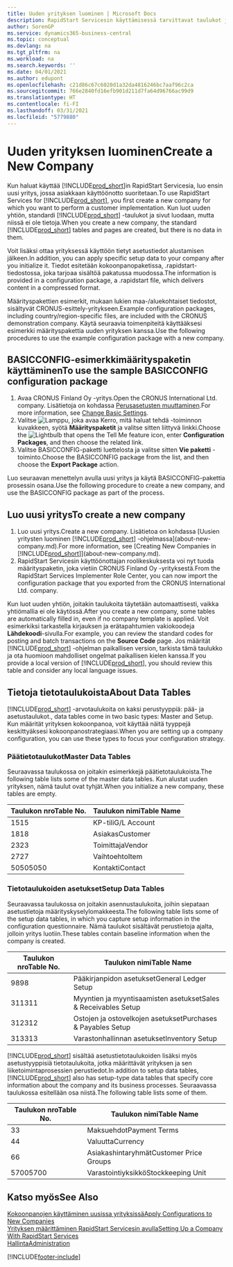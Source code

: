 ```yaml
---
title: Uuden yrityksen luominen | Microsoft Docs
description: RapidStart Servicesin käyttämisessä tarvittavat taulukot ja sivut luodaan, mutta niissä ei ole tietoja.
author: SorenGP
ms.service: dynamics365-business-central
ms.topic: conceptual
ms.devlang: na
ms.tgt_pltfrm: na
ms.workload: na
ms.search.keywords: ''
ms.date: 04/01/2021
ms.author: edupont
ms.openlocfilehash: c21d86c67c6020d1a32da4816246bc7aaf96c2ca
ms.sourcegitcommit: 766e2840fd16efb901d211d7fa64d96766ac99d9
ms.translationtype: HT
ms.contentlocale: fi-FI
ms.lasthandoff: 03/31/2021
ms.locfileid: "5779880"
---
```

# <a name="create-a-new-company"></a><span data-ttu-id="bbde2-103">Uuden yrityksen luominen</span><span class="sxs-lookup"><span data-stu-id="bbde2-103">Create a New Company</span></span>
<span data-ttu-id="bbde2-104">Kun haluat käyttää [!INCLUDE[prod_short](includes/prod_short.md)]in RapidStart Servicesia, luo ensin uusi yritys, jossa asiakkaan käyttöönotto suoritetaan.</span><span class="sxs-lookup"><span data-stu-id="bbde2-104">To use RapidStart Services for [!INCLUDE[prod_short](includes/prod_short.md)], you first create a new company for which you want to perform a customer implementation.</span></span> <span data-ttu-id="bbde2-105">Kun luot uuden yhtiön, standardi [!INCLUDE[prod_short](includes/prod_short.md)] -taulukot ja sivut luodaan, mutta niissä ei ole tietoja.</span><span class="sxs-lookup"><span data-stu-id="bbde2-105">When you create a new company, the standard [!INCLUDE[prod_short](includes/prod_short.md)] tables and pages are created, but there is no data in them.</span></span>

<span data-ttu-id="bbde2-106">Voit lisäksi ottaa yrityksessä käyttöön tietyt asetustiedot alustamisen jälkeen.</span><span class="sxs-lookup"><span data-stu-id="bbde2-106">In addition, you can apply specific setup data to your company after you initialize it.</span></span> <span data-ttu-id="bbde2-107">Tiedot esitetään kokoonpanopaketissa, .rapidstart-tiedostossa, joka tarjoaa sisältöä pakatussa muodossa.</span><span class="sxs-lookup"><span data-stu-id="bbde2-107">The information is provided in a configuration package, a .rapidstart file, which delivers content in a compressed format.</span></span>  

<span data-ttu-id="bbde2-108">Määrityspakettien esimerkit, mukaan lukien maa-/aluekohtaiset tiedostot, sisältyvät CRONUS-esittely-yritykseen.</span><span class="sxs-lookup"><span data-stu-id="bbde2-108">Example configuration packages, including country/region-specific files, are included with the CRONUS demonstration company.</span></span> <span data-ttu-id="bbde2-109">Käytä seuraavia toimenpiteitä käyttääksesi esimerkki määrityspakettia uuden yrityksen kanssa.</span><span class="sxs-lookup"><span data-stu-id="bbde2-109">Use the following procedures to use the example configuration package with a new company.</span></span>  

## <a name="to-use-the-sample-basicconfig-configuration-package"></a><span data-ttu-id="bbde2-110">BASICCONFIG-esimerkkimäärityspaketin käyttäminen</span><span class="sxs-lookup"><span data-stu-id="bbde2-110">To use the sample BASICCONFIG configuration package</span></span>  
1. <span data-ttu-id="bbde2-111">Avaa CRONUS Finland Oy -yritys.</span><span class="sxs-lookup"><span data-stu-id="bbde2-111">Open the CRONUS International Ltd. company.</span></span> <span data-ttu-id="bbde2-112">Lisätietoja on kohdassa [Perusasetusten muuttaminen](ui-change-basic-settings.md).</span><span class="sxs-lookup"><span data-stu-id="bbde2-112">For more information, see [Change Basic Settings](ui-change-basic-settings.md).</span></span>
2. <span data-ttu-id="bbde2-113">Valitse ![Lamppu, joka avaa Kerro, mitä haluat tehdä -toiminnon](media/ui-search/search_small.png "Kerro, mitä haluat tehdä") kuvakkeen, syötä **Määrityspaketit** ja valitse sitten liittyvä linkki.</span><span class="sxs-lookup"><span data-stu-id="bbde2-113">Choose the ![Lightbulb that opens the Tell Me feature](media/ui-search/search_small.png "Tell me what you want to do") icon, enter **Configuration Packages**, and then choose the related link.</span></span>  
3. <span data-ttu-id="bbde2-114">Valitse BASICCONFIG-paketti luettelosta ja valitse sitten **Vie paketti** -toiminto.</span><span class="sxs-lookup"><span data-stu-id="bbde2-114">Choose the BASICCONFIG package from the list, and then choose the **Export Package** action.</span></span>  

<span data-ttu-id="bbde2-115">Luo seuraavan menettelyn avulla uusi yritys ja käytä BASICCONFIG-pakettia prosessin osana.</span><span class="sxs-lookup"><span data-stu-id="bbde2-115">Use the following procedure to create a new company, and use the BASICCONFIG package as part of the process.</span></span>  

## <a name="to-create-a-new-company"></a><span data-ttu-id="bbde2-116">Luo uusi yritys</span><span class="sxs-lookup"><span data-stu-id="bbde2-116">To create a new company</span></span>  
1. <span data-ttu-id="bbde2-117">Luo uusi yritys.</span><span class="sxs-lookup"><span data-stu-id="bbde2-117">Create a new company.</span></span> <span data-ttu-id="bbde2-118">Lisätietoa on kohdassa [Uusien yritysten luominen [!INCLUDE[prod_short](includes/prod_short.md)] -ohjelmassa](about-new-company.md).</span><span class="sxs-lookup"><span data-stu-id="bbde2-118">For more information, see [Creating New Companies in [!INCLUDE[prod_short](includes/prod_short.md)]](about-new-company.md).</span></span>
2. <span data-ttu-id="bbde2-119">RapidStart Servicesin käyttöönottajan roolikeskuksesta voi nyt tuoda määrityspaketin, joka vietiin CRONUS Finland Oy -yrityksestä.</span><span class="sxs-lookup"><span data-stu-id="bbde2-119">From the RapidStart Services Implementer Role Center, you can now import the configuration package that you exported from the CRONUS International Ltd. company.</span></span>

<span data-ttu-id="bbde2-120">Kun luot uuden yhtiön, joitakin taulukoita täytetään automaattisesti, vaikka yhtiömallia ei ole käytössä.</span><span class="sxs-lookup"><span data-stu-id="bbde2-120">After you create a new company, some tables are automatically filled in, even if no company template is applied.</span></span> <span data-ttu-id="bbde2-121">Voit esimerkiksi tarkastella kirjauksen ja erätapahtumien vakiokoodeja **Lähdekoodi**-sivulla.</span><span class="sxs-lookup"><span data-stu-id="bbde2-121">For example, you can review the standard codes for posting and batch transactions on the **Source Code** page.</span></span> <span data-ttu-id="bbde2-122">Jos määrität [!INCLUDE[prod_short](includes/prod_short.md)] -ohjelman paikallisen version, tarkista tämä taulukko ja ota huomioon mahdolliset ongelmat paikallisen kielen kanssa.</span><span class="sxs-lookup"><span data-stu-id="bbde2-122">If you provide a local version of [!INCLUDE[prod_short](includes/prod_short.md)], you should review this table and consider any local language issues.</span></span>

## <a name="about-data-tables"></a><span data-ttu-id="bbde2-123">Tietoja tietotaulukoista</span><span class="sxs-lookup"><span data-stu-id="bbde2-123">About Data Tables</span></span>
[!INCLUDE[prod_short](includes/prod_short.md)] <span data-ttu-id="bbde2-124">-arvotaulukoita on kaksi perustyyppiä: pää- ja asetustaulukot.</span><span class="sxs-lookup"><span data-stu-id="bbde2-124">, data tables come in two basic types: Master and Setup.</span></span> <span data-ttu-id="bbde2-125">Kun määrität yrityksen kokoonpanoa, voit käyttää näitä tyyppejä keskittyäksesi kokoonpanostrategiaasi.</span><span class="sxs-lookup"><span data-stu-id="bbde2-125">When you are setting up a company configuration, you can use these types to focus your configuration strategy.</span></span>  

### <a name="master-data-tables"></a><span data-ttu-id="bbde2-126">Päätietotaulukot</span><span class="sxs-lookup"><span data-stu-id="bbde2-126">Master Data Tables</span></span>  
<span data-ttu-id="bbde2-127">Seuraavassa taulukossa on joitakin esimerkkejä päätietotaulukoista.</span><span class="sxs-lookup"><span data-stu-id="bbde2-127">The following table lists some of the master data tables.</span></span> <span data-ttu-id="bbde2-128">Kun alustat uuden yrityksen, nämä taulut ovat tyhjät.</span><span class="sxs-lookup"><span data-stu-id="bbde2-128">When you initialize a new company, these tables are empty.</span></span>  

|<span data-ttu-id="bbde2-129">Taulukon nro</span><span class="sxs-lookup"><span data-stu-id="bbde2-129">Table No.</span></span>|<span data-ttu-id="bbde2-130">Taulukon nimi</span><span class="sxs-lookup"><span data-stu-id="bbde2-130">Table Name</span></span>|  
|-------------------|--------------------|  
|<span data-ttu-id="bbde2-131">15</span><span class="sxs-lookup"><span data-stu-id="bbde2-131">15</span></span>|<span data-ttu-id="bbde2-132">KP-tili</span><span class="sxs-lookup"><span data-stu-id="bbde2-132">G/L Account</span></span>|  
|<span data-ttu-id="bbde2-133">18</span><span class="sxs-lookup"><span data-stu-id="bbde2-133">18</span></span>|<span data-ttu-id="bbde2-134">Asiakas</span><span class="sxs-lookup"><span data-stu-id="bbde2-134">Customer</span></span>|  
|<span data-ttu-id="bbde2-135">23</span><span class="sxs-lookup"><span data-stu-id="bbde2-135">23</span></span>|<span data-ttu-id="bbde2-136">Toimittaja</span><span class="sxs-lookup"><span data-stu-id="bbde2-136">Vendor</span></span>|  
|<span data-ttu-id="bbde2-137">27</span><span class="sxs-lookup"><span data-stu-id="bbde2-137">27</span></span>|<span data-ttu-id="bbde2-138">Vaihtoehto</span><span class="sxs-lookup"><span data-stu-id="bbde2-138">Item</span></span>|  
|<span data-ttu-id="bbde2-139">5050</span><span class="sxs-lookup"><span data-stu-id="bbde2-139">5050</span></span>|<span data-ttu-id="bbde2-140">Kontakti</span><span class="sxs-lookup"><span data-stu-id="bbde2-140">Contact</span></span>|  

### <a name="setup-data-tables"></a><span data-ttu-id="bbde2-141">Tietotaulukoiden asetukset</span><span class="sxs-lookup"><span data-stu-id="bbde2-141">Setup Data Tables</span></span>  
<span data-ttu-id="bbde2-142">Seuraavassa taulukossa on joitakin asennustaulukoita, joihin siepataan asetustietoja määrityskyselylomakkeesta.</span><span class="sxs-lookup"><span data-stu-id="bbde2-142">The following table lists some of the setup data tables, in which you capture setup information in the configuration questionnaire.</span></span> <span data-ttu-id="bbde2-143">Nämä taulukot sisältävät perustietoja ajalta, jolloin yritys luotiin.</span><span class="sxs-lookup"><span data-stu-id="bbde2-143">These tables contain baseline information when the company is created.</span></span>  

|<span data-ttu-id="bbde2-144">Taulukon nro</span><span class="sxs-lookup"><span data-stu-id="bbde2-144">Table No.</span></span>|<span data-ttu-id="bbde2-145">Taulukon nimi</span><span class="sxs-lookup"><span data-stu-id="bbde2-145">Table Name</span></span>|  
|-------------------|--------------------|  
|<span data-ttu-id="bbde2-146">98</span><span class="sxs-lookup"><span data-stu-id="bbde2-146">98</span></span>|<span data-ttu-id="bbde2-147">Pääkirjanpidon asetukset</span><span class="sxs-lookup"><span data-stu-id="bbde2-147">General Ledger Setup</span></span>|  
|<span data-ttu-id="bbde2-148">311</span><span class="sxs-lookup"><span data-stu-id="bbde2-148">311</span></span>|<span data-ttu-id="bbde2-149">Myyntien ja myyntisaamisten asetukset</span><span class="sxs-lookup"><span data-stu-id="bbde2-149">Sales & Receivables Setup</span></span>|  
|<span data-ttu-id="bbde2-150">312</span><span class="sxs-lookup"><span data-stu-id="bbde2-150">312</span></span>|<span data-ttu-id="bbde2-151">Ostojen ja ostovelkojen asetukset</span><span class="sxs-lookup"><span data-stu-id="bbde2-151">Purchases & Payables Setup</span></span>|  
|<span data-ttu-id="bbde2-152">313</span><span class="sxs-lookup"><span data-stu-id="bbde2-152">313</span></span>|<span data-ttu-id="bbde2-153">Varastonhallinnan asetukset</span><span class="sxs-lookup"><span data-stu-id="bbde2-153">Inventory Setup</span></span>|  

<span data-ttu-id="bbde2-154">[!INCLUDE[prod_short](includes/prod_short.md)] sisältää asetustietotaulukoiden lisäksi myös asetustyyppisiä tietotaulukoita, jotka määrittävät yrityksen ja sen liiketoimintaprosessien perustiedot.</span><span class="sxs-lookup"><span data-stu-id="bbde2-154">In addition to setup data tables, [!INCLUDE[prod_short](includes/prod_short.md)] also has setup-type data tables that specify core information about the company and its business processes.</span></span> <span data-ttu-id="bbde2-155">Seuraavassa taulukossa esitellään osa niistä.</span><span class="sxs-lookup"><span data-stu-id="bbde2-155">The following table lists some of them.</span></span>  

|<span data-ttu-id="bbde2-156">Taulukon nro</span><span class="sxs-lookup"><span data-stu-id="bbde2-156">Table No.</span></span>|<span data-ttu-id="bbde2-157">Taulukon nimi</span><span class="sxs-lookup"><span data-stu-id="bbde2-157">Table Name</span></span>|  
|-------------------|--------------------|  
|<span data-ttu-id="bbde2-158">3</span><span class="sxs-lookup"><span data-stu-id="bbde2-158">3</span></span>|<span data-ttu-id="bbde2-159">Maksuehdot</span><span class="sxs-lookup"><span data-stu-id="bbde2-159">Payment Terms</span></span>|  
|<span data-ttu-id="bbde2-160">4</span><span class="sxs-lookup"><span data-stu-id="bbde2-160">4</span></span>|<span data-ttu-id="bbde2-161">Valuutta</span><span class="sxs-lookup"><span data-stu-id="bbde2-161">Currency</span></span>|  
|<span data-ttu-id="bbde2-162">6</span><span class="sxs-lookup"><span data-stu-id="bbde2-162">6</span></span>|<span data-ttu-id="bbde2-163">Asiakashintaryhmät</span><span class="sxs-lookup"><span data-stu-id="bbde2-163">Customer Price Groups</span></span>|  
|<span data-ttu-id="bbde2-164">5700</span><span class="sxs-lookup"><span data-stu-id="bbde2-164">5700</span></span>|<span data-ttu-id="bbde2-165">Varastointiyksikkö</span><span class="sxs-lookup"><span data-stu-id="bbde2-165">Stockkeeping Unit</span></span>|

  

## <a name="see-also"></a><span data-ttu-id="bbde2-166">Katso myös</span><span class="sxs-lookup"><span data-stu-id="bbde2-166">See Also</span></span>  
[<span data-ttu-id="bbde2-167">Kokoonpanojen käyttäminen uusissa yrityksissä</span><span class="sxs-lookup"><span data-stu-id="bbde2-167">Apply Configurations to New Companies</span></span>](admin-apply-configuration-to-new-companies.md)  
[<span data-ttu-id="bbde2-168">Yrityksen määrittäminen RapidStart Servicesin avulla</span><span class="sxs-lookup"><span data-stu-id="bbde2-168">Setting Up a Company With RapidStart Services</span></span>](admin-set-up-a-company-with-rapidstart.md)  
[<span data-ttu-id="bbde2-169">Hallinta</span><span class="sxs-lookup"><span data-stu-id="bbde2-169">Administration</span></span>](admin-setup-and-administration.md)


[!INCLUDE[footer-include](includes/footer-banner.md)]